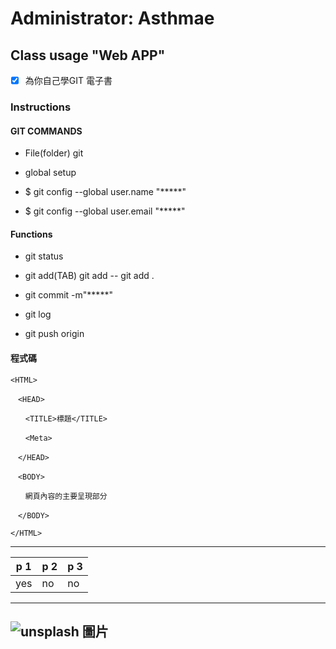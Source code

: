 # Administrator: Asthmae
## Class usage "Web APP" 
- [x] 為你自己學GIT 電子書
### Instructions
#### GIT COMMANDS

* File(folder) git

* global setup

* $ git config --global user.name "*****"

* $ git config --global user.email "*****"

#### Functions

* git status

* git add(TAB) git add -- git add .

* git commit -m"*****"

* git log

* git push origin

#### 程式碼
```
<HTML>

　<HEAD>

　　<TITLE>標題</TITLE>

　　<Meta>

　</HEAD>

　<BODY>

　　網頁內容的主要呈現部分

　</BODY>

</HTML>
```

---
| p     1 | p     2 | p     3 |
|---------|---------|---------|
| yes     | no      | no      |
---

![unsplash 圖片](https://images.unsplash.com/photo-1573900941478-7cc800f708f3?ixlib=rb-1.2.1&ixid=eyJhcHBfaWQiOjEyMDd9&auto=format&fit=crop&w=2100&q=80)
---
